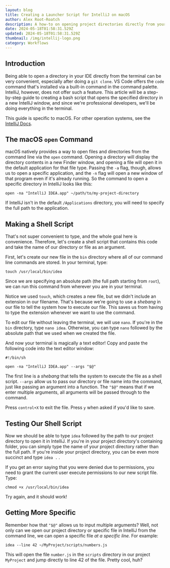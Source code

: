 ```yaml
---
layout: blog
title: Creating a Launcher Script for IntelliJ on macOS
author: Alex Root-Roatch
description: A how-to on opening project directories directly from your terminal.
date: 2024-05-18T01:58:31.529Z
updated: 2024-05-18T01:58:31.529Z
thumbnail: /img/intellij-logo.png
category: Workflows
---
```


## Introduction

Being able to open a directory in your IDE directly from the terminal can be very convenient, especially after doing a `git clone`. VS Code offers the `code` command that's installed via a built-in command in the command palette. IntelliJ, however, does not offer such a feature. This article will be a step-by-step guide to creating a bash script that opens the specified directory in a new IntelliJ window, and since we're professional developers, we'll be doing everything in the terminal. 

This guide is specific to macOS. For other operation systems, see the [IntelliJ Docs](https://www.jetbrains.com/help/idea/working-with-the-ide-features-from-command-line.html).

## The macOS `open` Command

macOS natively provides a way to open files and directories from the command line via the `open` command. Opening a directory will display the directory contents in a new Finder window, and opening a file will open it in the default application for that file type. Passing the `-a` flag, though, allows us to open a specific application, and the `-n` flag will open a new window of that program even if it's already running. So the command to open a specific directory in IntelliJ looks like this: 

```
open -na "IntelliJ IDEA.app" ~/path/to/my-project-directory
```

If IntelliJ isn't in the default `/Applications` directory, you will need to specify the full path to the application. 

## Making a Shell Script

That's not super convenient to type, and the whole goal here is convenience. Therefore, let's create a shell script that contains this code and take the name of our directory or file as an argument. 

First, let's create our new file in the `bin` directory where all of our command line commands are stored. In your terminal, type: 

```
touch /usr/local/bin/idea
```

Since we are specifying an absolute path (the full path starting from `root`), we can run this command from wherever you are in your terminal. 

Notice we used `touch`, which creates a new file, but we didn't include an extension in our filename. That's because we're going to use a *shebang* in our file to tell the system how to execute our file. This saves us from having to type the extension whenever we want to use the command.

To edit our file without leaving the terminal, we will use `nano`. If you're in the `bin` directory, type `nano idea`. Otherwise, you can type `nano` followed by the absolute path that we used when we created the file. 

And now your terminal is magically a text editor! Copy and paste the following code into the text editor window: 

```
#!/bin/sh

open -na "IntelliJ IDEA.app" --args "$@"
```

The first line is a *shebang* that tells the system to execute the file as a shell script. `--args` allow us to pass our directory or file name into the command, just like passing an argument into a function. The `"$@"` means that if we enter multiple arguments, all arguments will be passed through to the command. 

Press `control+X` to exit the file. Press `y` when asked if you'd like to save.  

## Testing Our Shell Script

Now we should be able to type `idea` followed by the path to our project directory to open it in IntelliJ. If you're in your project directory's containing folder, you can simply type the name of your project directory rather than the full path. If you're inside your project directory, you can be even more succinct and type `idea .` .

If you get an error saying that you were denied due to permissions, you need to grant the current user execute permissions to our new script file. Type: 

```
chmod +x /usr/local/bin/idea
```

Try again, and it should work! 

## Getting More Specific

Remember how that `"$@"` allows us to input multiple arguments? Well, not only can we open our project directory or specific file in IntelliJ from the command line, we can open a specific file *at a specific line.* For example: 

```
idea --line 42 ~/MyProject/scripts/numbers.js
```

This will open the file `number.js` in the `scripts` directory in our project `MyProject` and jump directly to line 42 of the file. Pretty cool, huh? 











